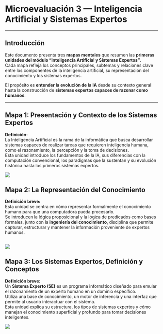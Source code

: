 # Microevaluación 3 — Inteligencia Artificial y Sistemas Expertos

---

##  Introducción

Este documento presenta tres **mapas mentales** que resumen las **primeras unidades del módulo “Inteligencia Artificial y Sistemas Expertos”**.  
Cada mapa refleja los conceptos principales, subtemas y relaciones clave entre los componentes de la inteligencia artificial, su representación del conocimiento y los sistemas expertos.  

El propósito es **entender la evolución de la IA** desde su contexto general hasta la construcción de **sistemas expertos capaces de razonar como humanos**.

---

## Mapa 1: Presentación y Contexto de los Sistemas Expertos

**Definición:**  
La Inteligencia Artificial es la rama de la informática que busca desarrollar sistemas capaces de realizar tareas que requieren inteligencia humana, como el razonamiento, la percepción y la toma de decisiones.  
Esta unidad introduce los fundamentos de la IA, sus diferencias con la computación convencional, los paradigmas que la sustentan y su evolución histórica hasta los primeros sistemas expertos.

[![](https://mermaid.ink/img/pako:eNqFVstu2zgU_ZULrRzAKew6aRLvXMdpDTRpkKTAzCAbWqIVBhSpklSQB7qdD5g_mGUWWQyym63-ZL5kztXDkgNMZ2NZFO_r3HMu-RTFNpHRNMqUSTKRXxsiZ20YDL4ZlYiExlM6d9JLE0SsyldDDzS3Jsj7YCmRpK2nS-WDzISnxX0uXbB-Z4fdEJ3Z2iSVRjqhq_2ClrDWCmuxEjRzQa0V_unahOhYrpVRlWG7RHQhMtGYK7O2Liv_DCrmpQSPRJCg2EnhyLe5fC8kYUWrR2EoCPxt174XSjpp4KiXx02RCSO6gItbmeUobkoix-YEbm7lkJx4tEZkCnBYvElvdVHXiORyZ1eagw8JOMQyr74MqfAMlSYtTVrATRvlSuVAD4bLWRd4OaPj8nmlNFla-OBkfNNLi-hSkvS5ZMSQE6GOwoi6wPpD-bJmZAaXyqkhzbS8F0M6k2Gt1f2QPlmbarmzFe-kQNck4n2q-9QPdyXLVwd_Q4pFLh452xoQ6SguhK7AbMJXgMo4YPkNngv0jMFnFOLCeduFQD0x0HRVKcyOtv7hps4M3_-DabWfuc3youUn2HnHPUWfNN35_6WbWjMbsOQp1uJOdqltuY17bvsAnTsbSw8mCqRDGfgoOFuhU-tUyLAGuJKK00mbb1t5XNRZJTJIBwGiuq1ez0W2UiA1YNHla8ptbemLP6Bb6qCLN1Ih-lh47KypaY30VL7mQQG2Xtd_Dkq_MBQOGdeUh_h9-ZKtLDcjF2haLQjXN_wGoxtZuPLFs0abjb10WCcCSnmDRrVtKxrTJbPBOqYddN80qm-2zFTboYT5FStfB6kJ6Gklbi1sY9BFJUW2cpsGNxLvvJ03gLIn5BEEWFjNwLsN86ogSqSmfOXiLGXlMyZQ4-QzNqHr7aQClRPpk59Sl6OqTDrsuHKCk_U0mJV_4fFh1JPp8eLs-GL2ZUoqATTcrq7qmHkqPfPve4H2IJ-N9wUwPbaOR2Tj9mC0e9j3fPrrfHk23a6qgTtuGjZYi7jpAuMoH0XP_pf5V5gDr7VKC_cmqyASBPdIf06D8vleoav4gOkItm2cLM0dOG1sh9vgREFnCH04ol066uc7F-VLIipu8MBx5TMYheS0qqlQZRxkbGyjmQ0WF9KIDbcGpyxVSBLeEUJUY4u73YdGxDfKSPqCk8Uokw5JpDyLfHd24GVIK5Wy_htinoPHiUq519Vsr44dwKmLB4w4nnI_owP2X6psVb5qpN5Pxai80B28nQ4fMAtS3ZX5sfzbIyQw-typsPP0rTqNGhuCBMoX18lU8iDYUlkzB3qS_NKcY3QmQrF1XpzzGAuyboyI62S54taiUmWjlgtMsP7Fgl3Pe_Jv3Z6Wz8Em1SCFjlUutibHRV0HKkKiSdHEHCxPdq8-L852-rOiEfwUAKNYLhOpBjzwC_deYmr-8_sf7KiaT5Q6lct-KMgZgwqXDxP6xKrvOknTC92ScBBjAjllK6c4Weonst2imItZ8icYPNJvpTsLTq2KUHm9E9o6ppoHOBpHgiC7upUb3lxs30TO25tI64-PMuTEdO3dcTzLE-p7M_u_gpGsW5RgadYMge7zFUYNBzmV_dNqbn1DD5xaymy695XTVHe9MbswPFwdX9Y2JyBLBEvG890ONxyNw79KTtXJATZa80joTthVS_NrEw0jtCqJpsEVchhhvGSCX6MnjnodhRuZyetoir84iUWhw3V0bX7ALBfmN2uz1tLZIr1pX4ocmpbHmIvozWZHdfWZ28KEaLq_N6lcRNOn6D6a7k7e7R1N3o8_7I_He5P37_fH-8PoIZoeTN5NRnuHBx9G_HtwePhjGD1WUUfvjsYj7Bwf7R0eTY724Q7lYdSe1pfy6m7-41_OOfLI?type=png)](https://mermaid.live/edit#pako:eNqFVstu2zgU_ZULrRzAKew6aRLvXMdpDTRpkKTAzCAbWqIVBhSpklSQB7qdD5g_mGUWWQyym63-ZL5kztXDkgNMZ2NZFO_r3HMu-RTFNpHRNMqUSTKRXxsiZ20YDL4ZlYiExlM6d9JLE0SsyldDDzS3Jsj7YCmRpK2nS-WDzISnxX0uXbB-Z4fdEJ3Z2iSVRjqhq_2ClrDWCmuxEjRzQa0V_unahOhYrpVRlWG7RHQhMtGYK7O2Liv_DCrmpQSPRJCg2EnhyLe5fC8kYUWrR2EoCPxt174XSjpp4KiXx02RCSO6gItbmeUobkoix-YEbm7lkJx4tEZkCnBYvElvdVHXiORyZ1eagw8JOMQyr74MqfAMlSYtTVrATRvlSuVAD4bLWRd4OaPj8nmlNFla-OBkfNNLi-hSkvS5ZMSQE6GOwoi6wPpD-bJmZAaXyqkhzbS8F0M6k2Gt1f2QPlmbarmzFe-kQNck4n2q-9QPdyXLVwd_Q4pFLh452xoQ6SguhK7AbMJXgMo4YPkNngv0jMFnFOLCeduFQD0x0HRVKcyOtv7hps4M3_-DabWfuc3youUn2HnHPUWfNN35_6WbWjMbsOQp1uJOdqltuY17bvsAnTsbSw8mCqRDGfgoOFuhU-tUyLAGuJKK00mbb1t5XNRZJTJIBwGiuq1ez0W2UiA1YNHla8ptbemLP6Bb6qCLN1Ih-lh47KypaY30VL7mQQG2Xtd_Dkq_MBQOGdeUh_h9-ZKtLDcjF2haLQjXN_wGoxtZuPLFs0abjb10WCcCSnmDRrVtKxrTJbPBOqYddN80qm-2zFTboYT5FStfB6kJ6Gklbi1sY9BFJUW2cpsGNxLvvJ03gLIn5BEEWFjNwLsN86ogSqSmfOXiLGXlMyZQ4-QzNqHr7aQClRPpk59Sl6OqTDrsuHKCk_U0mJV_4fFh1JPp8eLs-GL2ZUoqATTcrq7qmHkqPfPve4H2IJ-N9wUwPbaOR2Tj9mC0e9j3fPrrfHk23a6qgTtuGjZYi7jpAuMoH0XP_pf5V5gDr7VKC_cmqyASBPdIf06D8vleoav4gOkItm2cLM0dOG1sh9vgREFnCH04ol066uc7F-VLIipu8MBx5TMYheS0qqlQZRxkbGyjmQ0WF9KIDbcGpyxVSBLeEUJUY4u73YdGxDfKSPqCk8Uokw5JpDyLfHd24GVIK5Wy_htinoPHiUq519Vsr44dwKmLB4w4nnI_owP2X6psVb5qpN5Pxai80B28nQ4fMAtS3ZX5sfzbIyQw-typsPP0rTqNGhuCBMoX18lU8iDYUlkzB3qS_NKcY3QmQrF1XpzzGAuyboyI62S54taiUmWjlgtMsP7Fgl3Pe_Jv3Z6Wz8Em1SCFjlUutibHRV0HKkKiSdHEHCxPdq8-L852-rOiEfwUAKNYLhOpBjzwC_deYmr-8_sf7KiaT5Q6lct-KMgZgwqXDxP6xKrvOknTC92ScBBjAjllK6c4Weonst2imItZ8icYPNJvpTsLTq2KUHm9E9o6ppoHOBpHgiC7upUb3lxs30TO25tI64-PMuTEdO3dcTzLE-p7M_u_gpGsW5RgadYMge7zFUYNBzmV_dNqbn1DD5xaymy695XTVHe9MbswPFwdX9Y2JyBLBEvG890ONxyNw79KTtXJATZa80joTthVS_NrEw0jtCqJpsEVchhhvGSCX6MnjnodhRuZyetoir84iUWhw3V0bX7ALBfmN2uz1tLZIr1pX4ocmpbHmIvozWZHdfWZ28KEaLq_N6lcRNOn6D6a7k7e7R1N3o8_7I_He5P37_fH-8PoIZoeTN5NRnuHBx9G_HtwePhjGD1WUUfvjsYj7Bwf7R0eTY724Q7lYdSe1pfy6m7-41_OOfLI)

##  Mapa 2: La Representación del Conocimiento

**Definición breve:**  
Esta unidad se centra en cómo representar formalmente el conocimiento humano para que una computadora pueda procesarlo.  
Se introducen la lógica proposicional y la lógica de predicados como bases formales, junto con la **ingeniería del conocimiento**, disciplina que permite capturar, estructurar y mantener la información proveniente de expertos humanos.

[![](https://mermaid.ink/img/pako:eNqNVs1u20YQfpUBTzKgGpYsW45uju0CAuxYSJsCLXwZkSN5DXKX2V0KVgwDBXrpa_jYQw5FHkFv0ifpt0tRlBQ3zcEwuZy_b-abb_WUpCaTZJQUSmcFl3eayBrjO50PWmWcUX9E10zvpbTiRHtO1eqLpkxyujDapKpQODUHB8GRaKy9NVmVRqv6iOhSHM9Wnw2lMLWcw5typvH5iFKjF2K9suFpE43uq4K1IdE0M7ZgnJTWpAgzzaWJesFFiZA5L2SEvHPRSuzqM39VW-3wlp24OlyOh7oEuwurCf1OkCuih5k4b6vUV5bX3rSkfPVlrlJu7K_rV5pYUxqnUmU0581Hop8tT_mBA8SAozFBFcCOLGLZkaEZ545d6_bBRRdJvUGR1Pm1S7ddeoe_8c3kenxxftDaXgPrGsSI0LkWGB5zXqeryEwfxBtHGLZaqKwKvdhHAcwTKxkeM1h2JlYVYunWZqK3MraMaIJ2IzglAZFDk9rEe5gq1l7NYnxL__z5O3VKRne9yczBt03_oI48Kudly-7qQYoyNyO6SyZNGHrsklP0SAG0pntTTK10KbBBY7T1h8JYz_nhXdLG-iXgeeARFbxEQnkMGEOjQIUAiHPlCtNQ_f8oF5g_U1rtcAuHyqWqzJVm-lhJGHFg2FJQMZAV4MKUXew9-J--EhXcB6Dgr3Sg5OrFo0NdSmGVqkCauVZeLZgEFh70qvexXqsNa688l-xi7fV2bSU4zz5Wyql22V-vY18W6gXZ6icalm0kI0INGEOVrdFYz8TWle_tFdEN5o8ur2VhSYxFRMxP2_tar5eJZTZDMf85kh8rvTePcWhRAcKzVUFzvMXS52H4UKaNFi3D2XpCje97cSUg8VQFmNk20X-SXNK2fWgwpKtgghVInZm99M2EgkS0uXc4I6u_zVq2wA9Z9_OVoYyxDlLsajXye-NVuTM7cJM3nV3sjGoP6hUYyl7mKvIFIL6DHVehkQtEgU-roRkHaQjavn3U-Jzr1QtWTMUsKTuz-XI7dWIXTX3KQhXrtdtr1WQNFC0mu3opVdvqm0j3NChA6beU76KSPI-tnRqPRw57l_P3obwM6lTlPmpeaRXIVW6LKu2QkPzqJVX438FeVmFHTd0NXATTyGuw5BVZj-odb4iIGpWYMpBmU9pXhIFCgAUPa-XK4qQhXd_Y5bdsbbyJYvyigm6tE_jVX6neWksgcmDx3hpPag2JioM1X8Tr2ysJt3TQzrSym3km3WRuVZaMwAHpJrhfCg6vyVP4fpf4exD4LgmansmM0d-g0s9wK1n_ZkzReFpTze-bl6rMQNJLxXPLrYVoXLAXptI-GZ0c92OIZPSUPCajH3rHR8eHp4Ner3d60h_2jgbDbrLEef_N2eHZ8GiI8-HxYDDsP3eTTzHt8eHJ2WBwcvJm0Ds96g36Z6fdBNKBK_qm_h0Vf049_wttaDfZ?type=png)](https://mermaid.live/edit#pako:eNqNVs1u20YQfpUBTzKgGpYsW45uju0CAuxYSJsCLXwZkSN5DXKX2V0KVgwDBXrpa_jYQw5FHkFv0ifpt0tRlBQ3zcEwuZy_b-abb_WUpCaTZJQUSmcFl3eayBrjO50PWmWcUX9E10zvpbTiRHtO1eqLpkxyujDapKpQODUHB8GRaKy9NVmVRqv6iOhSHM9Wnw2lMLWcw5typvH5iFKjF2K9suFpE43uq4K1IdE0M7ZgnJTWpAgzzaWJesFFiZA5L2SEvHPRSuzqM39VW-3wlp24OlyOh7oEuwurCf1OkCuih5k4b6vUV5bX3rSkfPVlrlJu7K_rV5pYUxqnUmU0581Hop8tT_mBA8SAozFBFcCOLGLZkaEZ545d6_bBRRdJvUGR1Pm1S7ddeoe_8c3kenxxftDaXgPrGsSI0LkWGB5zXqeryEwfxBtHGLZaqKwKvdhHAcwTKxkeM1h2JlYVYunWZqK3MraMaIJ2IzglAZFDk9rEe5gq1l7NYnxL__z5O3VKRne9yczBt03_oI48Kudly-7qQYoyNyO6SyZNGHrsklP0SAG0pntTTK10KbBBY7T1h8JYz_nhXdLG-iXgeeARFbxEQnkMGEOjQIUAiHPlCtNQ_f8oF5g_U1rtcAuHyqWqzJVm-lhJGHFg2FJQMZAV4MKUXew9-J--EhXcB6Dgr3Sg5OrFo0NdSmGVqkCauVZeLZgEFh70qvexXqsNa688l-xi7fV2bSU4zz5Wyql22V-vY18W6gXZ6icalm0kI0INGEOVrdFYz8TWle_tFdEN5o8ur2VhSYxFRMxP2_tar5eJZTZDMf85kh8rvTePcWhRAcKzVUFzvMXS52H4UKaNFi3D2XpCje97cSUg8VQFmNk20X-SXNK2fWgwpKtgghVInZm99M2EgkS0uXc4I6u_zVq2wA9Z9_OVoYyxDlLsajXye-NVuTM7cJM3nV3sjGoP6hUYyl7mKvIFIL6DHVehkQtEgU-roRkHaQjavn3U-Jzr1QtWTMUsKTuz-XI7dWIXTX3KQhXrtdtr1WQNFC0mu3opVdvqm0j3NChA6beU76KSPI-tnRqPRw57l_P3obwM6lTlPmpeaRXIVW6LKu2QkPzqJVX438FeVmFHTd0NXATTyGuw5BVZj-odb4iIGpWYMpBmU9pXhIFCgAUPa-XK4qQhXd_Y5bdsbbyJYvyigm6tE_jVX6neWksgcmDx3hpPag2JioM1X8Tr2ysJt3TQzrSym3km3WRuVZaMwAHpJrhfCg6vyVP4fpf4exD4LgmansmM0d-g0s9wK1n_ZkzReFpTze-bl6rMQNJLxXPLrYVoXLAXptI-GZ0c92OIZPSUPCajH3rHR8eHp4Ner3d60h_2jgbDbrLEef_N2eHZ8GiI8-HxYDDsP3eTTzHt8eHJ2WBwcvJm0Ds96g36Z6fdBNKBK_qm_h0Vf049_wttaDfZ)
---

##  Mapa 3: Los Sistemas Expertos, Definición y Conceptos

**Definición breve:**  
Un **Sistema Experto (SE)** es un programa informático diseñado para emular el razonamiento de un experto humano en un dominio específico.  
Utiliza una base de conocimiento, un motor de inferencia y una interfaz que permite al usuario interactuar con el sistema.  
Esta unidad explica su estructura, los tipos de sistemas expertos y cómo manejan el conocimiento superficial y profundo para tomar decisiones inteligentes.

[![](https://mermaid.ink/img/pako:eNp1VUtu40YQvUqDKxkQDNnWyBZ3iezFANGMESdAEmhTbhapMprdnP4Y_sDbHGBuMMssvAh0BN4kJ0k1KX5k2FyRXdVVr169Kj4n0mSYpElJOiuh2mghrDF-MvldUwaZOEvFL8aJG3IeS3Di6qFC642bikvMSZOkeqfFo1gZLbFiw9FRjCH6A5Fhd7u73DqIcYTuSIhrawoL7PwtoAieFD2BkEYbSSWh5oDoKpT1a07ScOISJWhyJYPkTKRztKglwRDxV3QB1T2Kyppb1VQBQtM9qngDW0xiG0rQPbSf7LdAHqUPdhTpZ3AY76xGcAZrzFQoYGq2KLeM55Ffgq1fnSfJSfHBW6hfM3CjvG64vzbe2Gj6_E4RDKlSHEbYJodQ9a5ookKXrQILfDsLkmwkTKrgyGgcZfjqLTtKU1Z8rv3YJDirR5vDU0QQXABLB7Wt610WlNlDj1BGjRsTIlzgyrg7BIopYNLzoLM-1keuByxDxm3WLUfUMPGGzMH76g7LSplUOMOKNYKTgrWgJVjx39_fxS1wWfVrpMbxWQEZvAvlLc5oLitug2sUnkX5ECOpKFIIwYHC92CUPE8NTUpwIySriEtR9T_SWxZsL33qWiykgnscAt0MlKTC1j8qLmoqFMP0MEZ3vcebNv1UeMdeucIHYokzWSz14Dp1rlgasqFhL8WMB5K0p_tWiypO-NVAS1mhb8ENQu2sNxiFJvekqMPRfBTtCeusb-gaNINrh1NyJMpCeWtRTHLGZCw2CKIBn-CoxwAV54gL6I3exOSO66K8_2a7hSejoYXg-hCXhncaHayL1vQbVVyv4SZ6LEzUhhstqWHFDb2CQte7SJ15p-HrP1efv3TnzRCxajy8WWu9O-j6hyJHTc4MOI8o0LTjPOS8tpiR_ChGiVayGJzg_clKJ7RjtA7rf027knMqgv0Qyh-rr1_E5PJq1XN2rXiX5oezfZiZ2p0S9VXvDkZxzfMX-7lPPZbAKEDFGTyTrINUCHYYoUusOqhikuFtKArSxdFArPM2tIxw73zwTedYUx4VFXGbNa7JNCksZUnK3jhNmKkS4mfyHM2bxG-xxE2S8muGOQTlN8lGv_C1CvRfxpTdTWtCse0-QsWdwigE_jX1HqgztCsTtE_Sk-VFEyJJn5OHJD3_tDyeLZbns8VidnpydjGfJo_sNF8ez5fLi9NP5yfL89OL5eJlmjw1SWfHp7P2mS9nZ_PFLMZjDXCZ6_YP3fyoX_4H9p6gWg?type=png)](https://mermaid.live/edit#pako:eNp1VUtu40YQvUqDKxkQDNnWyBZ3iezFANGMESdAEmhTbhapMprdnP4Y_sDbHGBuMMssvAh0BN4kJ0k1KX5k2FyRXdVVr169Kj4n0mSYpElJOiuh2mghrDF-MvldUwaZOEvFL8aJG3IeS3Di6qFC642bikvMSZOkeqfFo1gZLbFiw9FRjCH6A5Fhd7u73DqIcYTuSIhrawoL7PwtoAieFD2BkEYbSSWh5oDoKpT1a07ScOISJWhyJYPkTKRztKglwRDxV3QB1T2Kyppb1VQBQtM9qngDW0xiG0rQPbSf7LdAHqUPdhTpZ3AY76xGcAZrzFQoYGq2KLeM55Ffgq1fnSfJSfHBW6hfM3CjvG64vzbe2Gj6_E4RDKlSHEbYJodQ9a5ookKXrQILfDsLkmwkTKrgyGgcZfjqLTtKU1Z8rv3YJDirR5vDU0QQXABLB7Wt610WlNlDj1BGjRsTIlzgyrg7BIopYNLzoLM-1keuByxDxm3WLUfUMPGGzMH76g7LSplUOMOKNYKTgrWgJVjx39_fxS1wWfVrpMbxWQEZvAvlLc5oLitug2sUnkX5ECOpKFIIwYHC92CUPE8NTUpwIySriEtR9T_SWxZsL33qWiykgnscAt0MlKTC1j8qLmoqFMP0MEZ3vcebNv1UeMdeucIHYokzWSz14Dp1rlgasqFhL8WMB5K0p_tWiypO-NVAS1mhb8ENQu2sNxiFJvekqMPRfBTtCeusb-gaNINrh1NyJMpCeWtRTHLGZCw2CKIBn-CoxwAV54gL6I3exOSO66K8_2a7hSejoYXg-hCXhncaHayL1vQbVVyv4SZ6LEzUhhstqWHFDb2CQte7SJ15p-HrP1efv3TnzRCxajy8WWu9O-j6hyJHTc4MOI8o0LTjPOS8tpiR_ChGiVayGJzg_clKJ7RjtA7rf027knMqgv0Qyh-rr1_E5PJq1XN2rXiX5oezfZiZ2p0S9VXvDkZxzfMX-7lPPZbAKEDFGTyTrINUCHYYoUusOqhikuFtKArSxdFArPM2tIxw73zwTedYUx4VFXGbNa7JNCksZUnK3jhNmKkS4mfyHM2bxG-xxE2S8muGOQTlN8lGv_C1CvRfxpTdTWtCse0-QsWdwigE_jX1HqgztCsTtE_Sk-VFEyJJn5OHJD3_tDyeLZbns8VidnpydjGfJo_sNF8ez5fLi9NP5yfL89OL5eJlmjw1SWfHp7P2mS9nZ_PFLMZjDXCZ6_YP3fyoX_4H9p6gWg)
